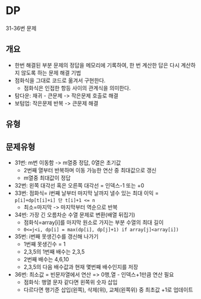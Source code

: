 # DP

31-36번 문제

## 개요

- 한번 해결된 부분 문제의 정답을 메모리에 기록하여, 한 번 계산한 답은 다시 계산하지 않도록 하는 문제 해결 기법
- 점화식을 그대로 코드로 옮겨서 구현한다.
  - 점화식은 인접한 항등 사이의 관계식을 의미한다.
- 탐다운: 재귀 - 큰문제 -> 작은문제 호출로 해결
- 보텀업: 작은문제 반복 -> 큰문제 해결

## 유형

## 문제유형

- 31번: m번 이동함 -> m열중 정답, 0열은 초기값
  - 2번째 열부터 반복하며 이동 가능한 연산 중 최대값으로 갱신
  - m열중 최대값이 정답
- 32번: 왼쪽 대각선 혹은 오른쪽 대각선 = 인덱스-1 또는 +0
- 33번: 점화식= i번째 날부터 마지막 날까지 낼수 있는 최대 이익 = `p[i]+dp[t[i]+i] 단 t[i]+1 <= n`
  - 최소=마지막 -> 마지막부터 역순으로 반복
- 34번: 가장 긴 오름차순 수열 문제로 변환(배열 뒤집기)
  - 점화식=array[i]를 마지막 원소로 가지는 부분 수열의 최대 길이
  - `0<=j<i, dp[i] = max(dp[i], dp[j]+1) if array[j]<array[i])`
- 35번: i번째 못생긴수를 갱신해 나가기
  - 1번째 못생긴수 = 1
  - 2,3,5의 1번째 배수는 2,3,5
  - 2번째 배수는 4,6,10
  - 2,3,5의 다음 배수값과 현재 몇번째 배수인지를 저장
- 36번: 최소값 = 빈문자열에서 연산 => 0행,열 - 인덱스+1만큼 연산 필요
  - 점화식: 행열 문자 같다면 왼쪽위 숫자 삽입
  - 다르다면 행기준 삽입(왼쪽), 삭제(위), 교체(왼쪽위) 중 최초값 +1로 업데이트
